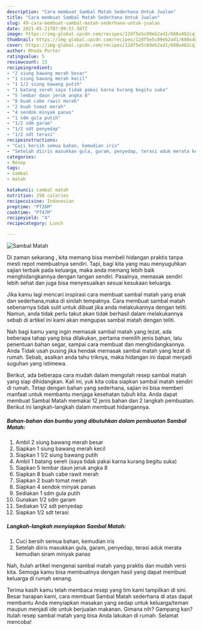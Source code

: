```yaml
---
description: "Cara membuat Sambal Matah Sederhana Untuk Jualan"
title: "Cara membuat Sambal Matah Sederhana Untuk Jualan"
slug: 49-cara-membuat-sambal-matah-sederhana-untuk-jualan
date: 2021-05-21T07:09:57.507Z
image: https://img-global.cpcdn.com/recipes/12df5e5c89eb2ad1/680x482cq70/sambal-matah-foto-resep-utama.jpg
thumbnail: https://img-global.cpcdn.com/recipes/12df5e5c89eb2ad1/680x482cq70/sambal-matah-foto-resep-utama.jpg
cover: https://img-global.cpcdn.com/recipes/12df5e5c89eb2ad1/680x482cq70/sambal-matah-foto-resep-utama.jpg
author: Rhoda Porter
ratingvalue: 5
reviewcount: 13
recipeingredient:
- "2 siung bawang merah besar"
- "1 siung bawang merah kecil"
- "1 1/2 siung bawang putih"
- "1 batang sereh saya tidak pakai karna kurang begitu suka"
- "5 lembar daun jeruk angka 8"
- "8 buah cabe rawit merah"
- "2 buah tomat merah"
- "4 sendok minyak panas"
- "1 sdm gula putih"
- "1/2 sdm garam"
- "1/2 sdt penyedap"
- "1/2 sdt terasi"
recipeinstructions:
- "Cuci bersih semua bahan, kemudian iris"
- "Setelah diiris masukkan gula, garam, penyedap, terasi aduk merata kemudian siram minyak panas"
categories:
- Resep
tags:
- sambal
- matah

katakunci: sambal matah 
nutrition: 250 calories
recipecuisine: Indonesian
preptime: "PT26M"
cooktime: "PT47M"
recipeyield: "4"
recipecategory: Lunch

---
```



![Sambal Matah](https://img-global.cpcdn.com/recipes/12df5e5c89eb2ad1/680x482cq70/sambal-matah-foto-resep-utama.jpg)

Di zaman  sekarang , kita memang bisa membeli hidangan praktis tanpa mesti repot membuatnya sendiri. Tapi, bagi kita yang mau menyuguhkan sajian terbaik pada keluarga, maka anda memang lebih baik menghidangkannya dengan tangan sendiri. Pasalnya, memasak sendiri lebih sehat dan juga bisa menyesuaikan sesuai kesukaan keluarga.

Jika kamu lagi mencari inspirasi cara membuat sambal matah yang enak dan sederhana,maka di sinilah tempatnya. Cara membuat sambal matah  sebenarnya tidak sulit untuk dibuat jika anda melakukannya dengan teliti. Namun, anda tidak perlu takut akan tidak berhasil dalam melakukannya 
sebab di artikel ini kami akan mengupas sambal matah dengan teliti.  



Nah bagi kamu yang ingin memasak sambal matah yang lezat, ada beberapa tahap yang bisa dilakukan, pertama memilih jenis bahan, lalu penentuan bahan segar, sampai cara membuat dan menghidangkannya. Anda Tidak usah pusing jika hendak memasak sambal matah yang lezat di rumah. Sebab, asalkan anda  tahu triknya, maka hidangan ini dapat menjadi suguhan yang istimewa.

Berikut, ada beberapa cara mudah dalam mengolah resep sambal matah yang siap dihidangkan. Kali ini, yuk kita coba siapkan sambal matah sendiri di rumah. Tetap dengan bahan yang sederhana, sajian ini bisa memberi manfaat untuk membantu menjaga kesehatan tubuh kita. Anda dapat membuat Sambal Matah memakai 12 jenis bahan dan 2 langkah pembuatan. Berikut ini langkah-langkah dalam membuat hidangannya.

<!--inarticleads1-->

##### Bahan-bahan dan bumbu yang dibutuhkan dalam pembuatan Sambal Matah:

1. Ambil 2 siung bawang merah besar
1. Siapkan 1 siung bawang merah kecil
1. Siapkan 1 1/2 siung bawang putih
1. Ambil 1 batang sereh (saya tidak pakai karna kurang begitu suka)
1. Siapkan 5 lembar daun jeruk angka 8
1. Siapkan 8 buah cabe rawit merah
1. Siapkan 2 buah tomat merah
1. Siapkan 4 sendok minyak panas
1. Sediakan 1 sdm gula putih
1. Gunakan 1/2 sdm garam
1. Sediakan 1/2 sdt penyedap
1. Siapkan 1/2 sdt terasi




<!--inarticleads2-->

##### Langkah-langkah menyiapkan Sambal Matah:

1. Cuci bersih semua bahan, kemudian iris
1. Setelah diiris masukkan gula, garam, penyedap, terasi aduk merata kemudian siram minyak panas




Nah, itulah artikel mengenai  sambal matah  yang praktis dan mudah versi kita. Semoga kamu bisa membuatnya dengan hasil yang dapat membuat keluarga di rumah senang. 

Terima kasih kamu telah membaca resep yang tim kami tampilkan di sini. Besar harapan kami, cara membuat  Sambal Matah sederhana di atas dapat membantu Anda menyiapkan masakan yang sedap untuk keluarga/teman maupun menjadi ide untuk berjualan makanan. Gimana nih? Gampang kan? Itulah resep sambal matah yang bisa Anda lakukan di rumah. Selamat mencoba!

